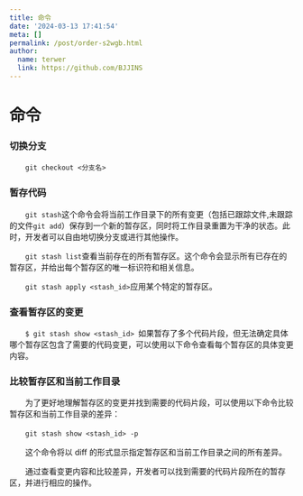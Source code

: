 ```yaml
---
title: 命令
date: '2024-03-13 17:41:54'
meta: []
permalink: /post/order-s2wgb.html
author:
  name: terwer
  link: https://github.com/BJJINS
---
```



<!-- more -->


# 命令

### 切换分支

　　​`git checkout <分支名>`​

### 暂存代码

　　​`git stash`​这个命令会将当前工作目录下的所有变更（包括已跟踪文件,未跟踪的文件`git add`​）保存到一个新的暂存区，同时将工作目录重置为干净的状态。此时，开发者可以自由地切换分支或进行其他操作。

　　​`git stash list`​查看当前存在的所有暂存区。这个命令会显示所有已存在的暂存区，并给出每个暂存区的唯一标识符和相关信息。

　　​`git stash apply <stash_id>`​应用某个特定的暂存区。

### 查看暂存区的变更

　　​`$ git stash show <stash_id> `​如果暂存了多个代码片段，但无法确定具体哪个暂存区包含了需要的代码变更，可以使用以下命令查看每个暂存区的具体变更内容。

### 比较暂存区和当前工作目录

　　为了更好地理解暂存区的变更并找到需要的代码片段，可以使用以下命令比较暂存区和当前工作目录的差异：

　　​`git stash show <stash_id> -p`​

　　这个命令将以 diff 的形式显示指定暂存区和当前工作目录之间的所有差异。

　　通过查看变更内容和比较差异，开发者可以找到需要的代码片段所在的暂存区，并进行相应的操作。
